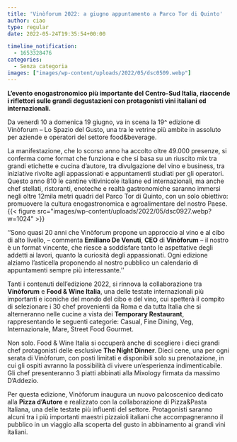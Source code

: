 ```yaml
---
title: 'Vinòforum 2022: a giugno appuntamento a Parco Tor di Quinto'
author: ciao
type: regular
date: 2022-05-24T19:35:54+00:00

timeline_notification:
  - 1653328476
categories:
  - Senza categoria
images: ["images/wp-content/uploads/2022/05/dsc0509.webp"]
---
```

**L’evento enogastronomico più&nbsp;importante del Centro-Sud Italia, riaccende i riflettori sulle grandi&nbsp;degustazioni con protagonisti vini italiani ed internazionali.**

Da venerdì 10 a domenica 19 giugno, va in scena la 19^ edizione di Vinòforum – Lo Spazio del Gusto, una tra le vetrine più ambite in assoluto per aziende e operatori del settore food&beverage.

La manifestazione, che lo scorso anno ha accolto oltre 49.000 presenze, si conferma come format che funziona e che si basa su un riuscito mix tra grandi etichette e cucina d’autore, tra divulgazione del vino e business, tra iniziative rivolte agli appassionati e appuntamenti studiati per gli operatori.  
Questo anno 810 le cantine vitivinicole italiane ed internazionali, ma anche chef stellati, ristoranti, enoteche e realtà gastronomiche saranno immersi negli oltre 12mila metri quadri del Parco Tor di Quinto, con un solo obiettivo: promuovere la cultura enogastronomica e agroalimentare del nostro Paese.&nbsp;
{{< figure src="images/wp-content/uploads/2022/05/dsc0927.webp?w=1024" >}}
 

‘’Sono quasi 20 anni che Vinòforum propone un approccio al vino e al cibo di alto livello, &#8211; commenta **Emiliano De Venuti**, **CEO** di **Vinòforum** &#8211; il nostro è un format vincente, che riesce a soddisfare tanto le aspettative degli addetti ai lavori, quanto la curiosità degli appassionati. Ogni edizione alziamo l’asticella proponendo al nostro pubblico un calendario di appuntamenti sempre più interessante.’’

Tanti i contenuti dell’edizione 2022, si rinnova la collaborazione tra **Vinòforum** e **Food & Wine Italia**, una delle testate internazionali più importanti e iconiche del mondo del cibo e del vino, cui spetterà il compito di selezionare i 30 chef provenienti da Roma e da tutta Italia che si alterneranno nelle cucine a vista dei **Temporary Restaurant**, rappresentando le seguenti categorie: Casual, Fine Dining, Veg, Internazionale, Mare, Street Food Gourmet.

Non solo. Food & Wine Italia si occuperà anche di scegliere i dieci grandi chef protagonisti delle esclusive **The Night Dinner**. Dieci cene, una per ogni serata di Vinòforum, con posti limitati e disponibili solo su prenotazione, in cui gli ospiti avranno la possibilità di vivere un’esperienza indimenticabile. Gli chef presenteranno 3 piatti abbinati alla Mixology firmata da massimo D’Addezio.

Per questa edizione, Vinòforum inaugura un nuovo palcoscenico dedicato alla **Pizza d’Autore** e realizzato con la collaborazione di Pizza&Pasta Italiana, una delle testate più influenti del settore. Protagonisti saranno alcuni tra i più importanti maestri pizzaioli italiani che accompagneranno il pubblico in un viaggio alla scoperta del gusto in abbinamento ai grandi vini italiani.